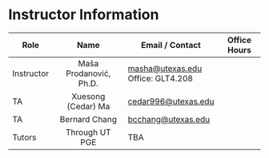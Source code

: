 # Instructor Information

| Role       | Name                         | Email / Contact                       | Office Hours |
|------------|:----------------------------:|---------------------------------------|--------------|
| Instructor | Maša Prodanović, Ph.D.       | masha@utexas.edu<br/>Office: GLT4.208 |              |
| TA         | Xuesong (Cedar) Ma           | cedar996@utexas.edu                   |              |
| TA         | Bernard Chang                | bcchang@utexas.edu                    |              |
| Tutors     | Through UT PGE               | TBA                                   |              |